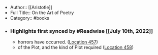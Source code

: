 - Author:: [[Aristotle]]
- Full Title:: On the Art of Poetry
- Category:: #books
- ### Highlights first synced by #Readwise [[July 10th, 2022]]
    - horrors have occurred. ([Location 457](https://readwise.io/to_kindle?action=open&asin=B002RKR3O2&location=457))
    - of the Plot, and the kind of Plot required ([Location 458](https://readwise.io/to_kindle?action=open&asin=B002RKR3O2&location=458))
